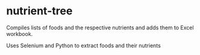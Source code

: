 # nutrient-tree
Compiles lists of foods and the respective nutrients and adds them to Excel workbook.

Uses Selenium and Python to extract foods and their nutrients
